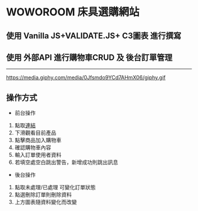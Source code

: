 # WOWOROOM 床具選購網站

## 使用 Vanilla JS+VALIDATE.JS+ C3圖表 進行撰寫
## 使用 外部API 進行購物車CRUD 及 後台訂單管理

---
https://media.giphy.com/media/0Jfsmdo9YCd7AHmX06/giphy.gif


## 操作方式
* 前台操作
1. 點取[連結](https://kuominli.github.io/WOWOROOM/)
2. 下滑觀看目前產品
3. 點擊商品加入購物車
4. 確認購物車內容
5. 輸入訂單使用者資料
6. 若填空處空白跳出警告，新增成功則跳出訊息

* 後台操作
1. 點取未處理/已處理 可變化訂單狀態
2. 點選刪除訂單則刪除資料
3. 上方圖表隨資料變化而改變
